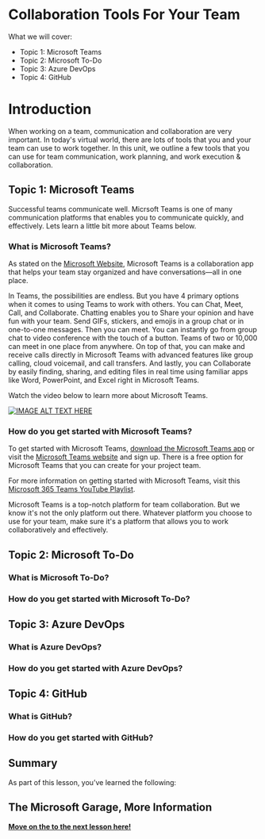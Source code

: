 # Collaboration Tools For Your Team

What we will cover: 
- Topic 1: Microsoft Teams
- Topic 2: Microsoft To-Do
- Topic 3: Azure DevOps
- Topic 4: GitHub


# Introduction
When working on a team, communication and collaboration are very important. In today's virtual world, there are lots of tools that you and your team can use to work together. In this unit, we outline a few tools that you can use for team communication, work planning, and work execution & collaboration.

## Topic 1: Microsoft Teams
Successful teams communicate well. Micrsoft Teams is one of many communication platforms that enables you to communicate quickly, and effectively. Lets learn a little bit more about Teams below. 

### What is Microsoft Teams?
As stated on the [Microsoft Website](https://support.microsoft.com/en-us/office/welcome-to-microsoft-teams-b98d533f-118e-4bae-bf44-3df2470c2b12), Microsoft Teams is a collaboration app that helps your team stay organized and have conversations—all in one place. 

In Teams, the possibilities are endless. But you have 4 primary options when it comes to using Teams to work with others. You can Chat, Meet, Call, and Collaborate. Chatting enables you to Share your opinion and have fun with your team. Send GIFs, stickers, and emojis in a group chat or in one-to-one messages. Then you can meet. You can instantly go from group chat to video conference with the touch of a button. Teams of two or 10,000 can meet in one place from anywhere. On top of that, you can make and receive calls directly in Microsoft Teams with advanced features like group calling, cloud voicemail, and call transfers. And lastly, you can Collaborate by easily finding, sharing, and editing files in real time using familiar apps like Word, PowerPoint, and Excel right in Microsoft Teams.

Watch the video below to learn more about Microsoft Teams. 

[![IMAGE ALT TEXT HERE](https://img.youtube.com/vi/jugBQqE_2sM/0.jpg)](https://www.youtube.com/watch?v=jugBQqE_2sM)

### How do you get started with Microsoft Teams?
To get started with Microsoft Teams, [download the Microsoft Teams app](https://www.microsoft.com/en-us/microsoft-teams/download-app) or visit the [Microsoft Teams website](https://www.microsoft.com/en-us/microsoft-teams/group-chat-software) and sign up. There is a free option for Microsoft Teams that you can create for your project team.

For more information on getting started with Microsoft Teams, visit this [Microsoft 365 Teams YouTube Playlist](https://www.youtube.com/playlist?list=PLXPr7gfUMmKwYKFSqoPN-aHQppI7rRQLf). 

Microsoft Teams is a top-notch platform for team collaboration. But we know it's not the only platform out there. Whatever platform you choose to use for your team, make sure it's a platform that allows you to work collaboratively and effectively. 

## Topic 2: Microsoft To-Do

### What is Microsoft To-Do?

### How do you get started with Microsoft To-Do?


## Topic 3: Azure DevOps

### What is Azure DevOps?

### How do you get started with Azure DevOps?


## Topic 4: GitHub

### What is GitHub?

### How do you get started with GitHub?

## Summary
As part of this lesson, you’ve learned the following: 


## The Microsoft Garage, More Information


[**Move on the to the next lesson here!**](https://github.com/microsoft/ImagineCup/tree/main/1-History-of-Imagine-Cup/1)
